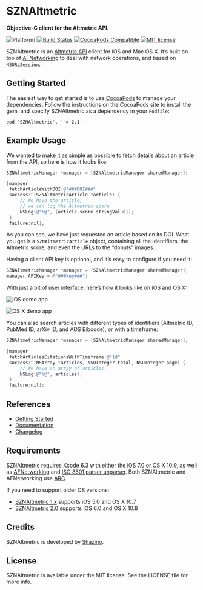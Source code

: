 # SZNAltmetric

**Objective-C client for the Altmetric API.**

![Platform](https://img.shields.io/cocoapods/p/SZNAltmetric.svg)]
[![Build Status](https://travis-ci.org/shazino/SZNAltmetric.png?branch=master)](https://travis-ci.org/shazino/SZNAltmetric)
[![CocoaPods Compatible](https://img.shields.io/cocoapods/v/SZNAltmetric.svg)](https://img.shields.io/cocoapods/v/SZNAltmetric.svg)
[![MIT license](http://img.shields.io/badge/license-MIT-blue.svg)](https://github.com/shazino/SZNAltmetric/raw/master/LICENSE)

SZNAltmetric is an [Altmetric API](http://api.altmetric.com) client for iOS and Mac OS X. It’s built on top of [AFNetworking](http://www.github.com/AFNetworking/AFNetworking) to deal with network operations, and based on `NSURLSession`.

## Getting Started

The easiest way to get started is to use [CocoaPods](http://cocoapods.org) to manage your dependencies. Follow the instructions on the CocoaPods site to install the gem, and specify SZNAltmetric as a dependency in your `Podfile`:

```
pod 'SZNAltmetric', '~> 2.1'
```


## Example Usage

We wanted to make it as simple as possible to fetch details about an article from the API, so here is how it looks like:

```objectivec
SZNAltmetricManager *manager = [SZNAltmetricManager sharedManager];

[manager
 fetchArticleWithDOI:@"###DOI###"
 success:^(SZNAltmetricArticle *article) {
     // We have the article,
     // we can log the Altmetric score
     NSLog(@"%@", [article.score stringValue]);
 }
 failure:nil];
```

As you can see, we have just requested an article based on its DOI. What you get is a `SZNAltmetricArticle` object, containing all the identifiers, the Altmetric score, and even the URLs to the “donuts” images.

Having a client API key is optional, and it’s easy to configure if you need it:

```objectivec
SZNAltmetricManager *manager = [SZNAltmetricManager sharedManager];
manager.APIKey = @"###key###";
```

With just a bit of user interface, here’s how it looks like on iOS and OS X:

![iOS demo app](https://github.com/shazino/SZNAltmetric/wiki/img/v0-3/screen-iOS-400px.png)

![OS X demo app](https://github.com/shazino/SZNAltmetric/wiki/img/v0-3/screen-OSX.png)

You can also search articles with different types of identifiers (Altmetric ID, PubMed ID, arXiv ID, and ADS Bibcode), or with a timeframe:

```objectivec
SZNAltmetricManager *manager = [SZNAltmetricManager sharedManager];

[manager
 fetchArticlesCitationsWithTimeframe:@"1d"
 success:^(NSArray *articles, NSUInteger total, NSUInteger page) {
     // We have an array of articles.
     NSLog(@"%@", articles);
 }
 failure:nil];
```


## References

- [Getting Started](https://github.com/shazino/SZNAltmetric/wiki/Getting-Started)
- [Documentation](http://cocoadocs.org/docsets/SZNAltmetric/)
- [Changelog](https://github.com/shazino/SZNAltmetric/wiki/Changelog)


## Requirements

SZNAltmetric requires Xcode 6.3 with either the iOS 7.0 or OS X 10.9, as well as [AFNetworking](https://github.com/AFNetworking/AFNetworking) and [ISO 8601 parser unparser](https://bitbucket.org/boredzo/iso-8601-parser-unparser/). Both SZNAltmetric and AFNetworking use [ARC](https://developer.apple.com/library/ios/#releasenotes/ObjectiveC/RN-TransitioningToARC/Introduction/Introduction.html).

If you need to support older OS versions:

- [SZNAltmetric 1.x](https://github.com/shazino/SZNAltmetric/tree/1.0.3) supports iOS 5.0 and OS X 10.7
- [SZNAltmetric 2.0](https://github.com/shazino/SZNAltmetric/tree/2.0.) supports iOS 6.0 and OS X 10.8


## Credits

SZNAltmetric is developed by [Shazino](http://www.shazino.com).


## License

SZNAltmetric is available under the MIT license. See the LICENSE file for more info.
